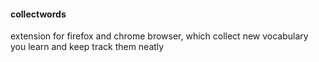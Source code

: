 #### collectwords

extension for firefox and chrome browser, which collect new vocabulary you learn and keep track them neatly
